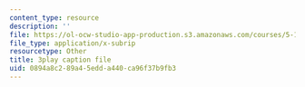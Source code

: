 ```yaml
---
content_type: resource
description: ''
file: https://ol-ocw-studio-app-production.s3.amazonaws.com/courses/5-111-principles-of-chemical-science-fall-2008/0894a8c289a45edda440ca96f37b9fb3_C_Kg0EMPEJ8.vtt
file_type: application/x-subrip
resourcetype: Other
title: 3play caption file
uid: 0894a8c2-89a4-5edd-a440-ca96f37b9fb3
---
```

